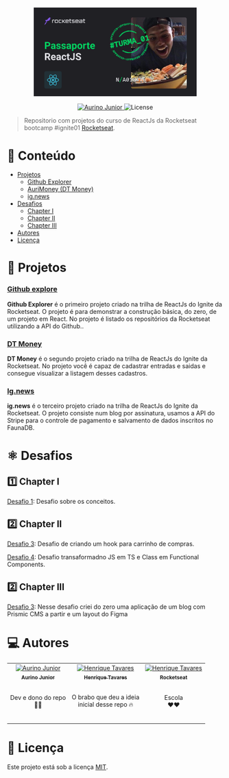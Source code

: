 <p align="center">
   <img src="./assets/img/cracha.png" alt="Ignite" width="380"/>
</p>

<p align="center">
   <a href="https://www.linkedin.com/in/aurino-junior-7718a4158/">
      <img alt="Aurino Junior" src="https://img.shields.io/badge/-Aurino Junior-0390fc?style=flat&logo=Linkedin&logoColor=white" />
   </a>

  <img alt="License" src="https://img.shields.io/badge/license-MIT-01B755">
</p>

> Repositorio com projetos do curso de ReactJs da Rocketseat bootcamp #ignite01  [Rocketseat](https://github.com/Rocketseat).

# :pushpin: Conteúdo

- [Projetos](#rocket-projetos)
  - [Github Explorer](#github-explorer)
  - [AuriMoney (DT Money)](#dt-money)
  - [ig.news](#ignews)
- [Desafios](#atom_symbol-desafios)
  - [Chapter I](#one-chapter-i)
  - [Chapter II](#two-chapter-ii)
  - [Chapter III](#two-chapter-iii)
- [Autores](#computer-autores)
- [Licença](#closed_book-licença)

# :rocket: Projetos

### [Github explore](https://github.com/AurinoJunior/Ignite-reactjs/tree/master/01-github-explore) 

**Github Explorer** é o primeiro projeto criado na trilha de ReactJs do Ignite da Rocketseat. 
O projeto é para demonstrar a construção básica, do zero, de um projeto em React. 
No projeto é listado os repositórios da Rocketseat utilizando a API do Github..

### [DT Money](https://github.com/AurinoJunior/Ignite-reactjs/tree/master/02-aurimoney) 

**DT Money** é o segundo projeto criado na trilha de ReactJs do Ignite da Rocketseat. 
No projeto você é capaz de cadastrar entradas e saidas e consegue visualizar a listagem desses cadastros.

### [Ig.news](https://github.com/AurinoJunior/Ignite-reactjs/tree/master/03-ig.news) 

**ig.news** é o terceiro projeto criado na trilha de ReactJs do Ignite da Rocketseat. 
O projeto consiste num blog por assinatura, usamos a API do Stripe para o controle de pagamento e salvamento de dados inscritos no FaunaDB.

# :atom_symbol: Desafios

## :one: Chapter I

[Desafio 1](https://github.com/AurinoJunior/Ignite-reactjs/tree/master/Desafios/01-to-do): Desafio sobre os conceitos.

## :two: Chapter II

[Desafio 3](https://github.com/AurinoJunior/Ignite-reactjs/tree/master/Desafios/02-create-hook-cart): Desafio de criando um hook para carrinho de compras.

[Desafio 4](https://github.com/AurinoJunior/Ignite-reactjs/tree/master/Desafios/03-refactoring-js-ts): Desafio transaformadno JS em TS e Class em Functional Components.

## :two: Chapter III

[Desafio 3](https://github.com/AurinoJunior/Ignite-reactjs/tree/master/Desafios/04-criando-um-blog): Nesse desafio criei do zero uma aplicação de um blog com Prismic CMS a partir e um layout do Figma



# :computer: Autores

<table>
  <tr>
    <td align="center">
      <a href="https://www.linkedin.com/in/aurino-junior-7718a4158/">
        <img src="https://avatars.githubusercontent.com/u/32946164?v=4" width="100px;" alt="Aurino Junior"/>
        <br />
        <sub>
          <b>Aurino Junior</b>
        </sub>
      </a>
      <br />
      <br />
      <p>Dev e dono do repo <br>🚀🚀</p>
      <br />
    </td>
    <td align="center">
      <a href="https://www.linkedin.com/in/tavareshenrique/">
        <img src="https://avatars1.githubusercontent.com/u/27022914?v=4" width="100px;" alt="Henrique Tavares"/>
        <br />
        <sub>
          <b>Henrique Tavares</b>
        </sub>
      </a>
      <br />
      <br />
      <p>O brabo que deu a ideia <br> inicial desse repo 🔥</p>
      <br />
    </td>
    <td align="center">
      <a href="http://github.com/rocketseat/">
        <img src="https://avatars0.githubusercontent.com/u/28929274?s=200&v=4" width="100px;" alt="Henrique Tavares"/>
        <br />
        <sub>
          <b>Rocketseat</b>
        </sub>
      </a>
      <br />
      <br />
      <p>Escola <br>❤️❤️</p>
      <br />
    </td>
  </tr>
</table>

# :closed_book: Licença

Este projeto está sob a licença [MIT](./LICENSE).
